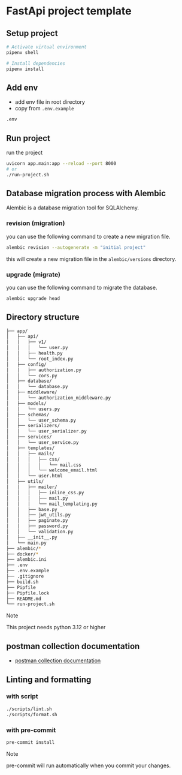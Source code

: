 # FastApi project template

## Setup project
```bash
# Activate virtual environment
pipenv shell

# Install dependencies
pipenv install
```

## Add env
* add env file in root directory
* copy from `.env.example`

```bash
.env
```

## Run project

run the project
```bash
uvicorn app.main:app --reload --port 8000
# or
./run-project.sh
```

## Database migration process with Alembic
Alembic is a database migration tool for SQLAlchemy.

### revision (migration)
you can use the following command to create a new migration file.

```bash
alembic revision --autogenerate -m "initial project"
```

this will create a new migration file in the `alembic/versions` directory.

### upgrade (migrate)
you can use the following command to migrate the database.

```bash
alembic upgrade head
```

## Directory structure

```bash
├── app/
│   ├── api/
│   │   ├── v1/
│   │   │   └── user.py
│   │   ├── health.py
│   │   └── root_index.py
│   ├── config/
│   │   ├── authorization.py
│   │   └── cors.py
│   ├── database/
│   │   └── database.py
│   ├── middleware/
│   │   └── authorization_middleware.py
│   ├── models/
│   │   └── users.py
│   ├── schemas/
│   │   └── user_schema.py
│   ├── serializers/
│   │   └── user_serializer.py
│   ├── services/
│   │   └── user_service.py
│   ├── templates/
│   │   ├── mails/
│   │   │   ├── css/
│   │   │   │   └── mail.css
│   │   │   └── welcome_email.html
│   │   └── user.html
│   ├── utils/
│   │   ├── mailer/
│   │   │   ├── inline_css.py
│   │   │   ├── mail.py
│   │   │   └── mail_templating.py
│   │   ├── base.py
│   │   ├── jwt_utils.py
│   │   ├── paginate.py
│   │   ├── password.py
│   │   └── validation.py
│   ├── __init__.py
│   └── main.py
├── alembic/*
├── docker/*
├── alembic.ini
├── .env
├── .env.example
├── .gitignore
├── build.sh
├── Pipfile
├── Pipfile.lock
├── README.md
└── run-project.sh
```

> [!NOTE]  
> This project needs python 3.12 or higher

## postman collection documentation

* [postman collection documentation](https://documenter.getpostman.com/view/9920489/2sAYQZGBNJ)

## Linting and formatting

### with script

```bash
./scripts/lint.sh
./scripts/format.sh
```


### with pre-commit

```bash
pre-commit install
```

> [!NOTE]  
> pre-commit will run automatically when you commit your changes.
